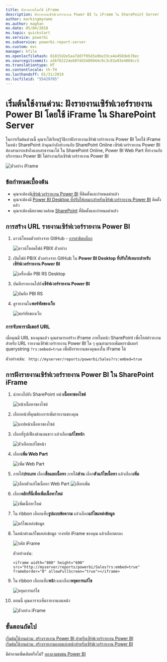 ```yaml
---
title: ฝังรายงานโดยใช้ iFrame
description: ฝังรายงานเซิร์ฟเวอร์รายงาน Power BI ใน iFrame ใน SharePoint Server
author: markingmyname
ms.author: maghan
ms.date: 05/04/2018
ms.topic: quickstart
ms.service: powerbi
ms.subservice: powerbi-report-server
ms.custom: mvc
manager: kfile
ms.openlocfilehash: 01815d2e5aa7dd7f05d3a9be33ca4e458deb78ec
ms.sourcegitcommit: a36f82224e68fdd3489944c9c3c03a93e4068cc5
ms.translationtype: HT
ms.contentlocale: th-TH
ms.lasthandoff: 01/31/2019
ms.locfileid: "55429785"
---
```

# <a name="quickstart-embed-a-power-bi-report-server-report-using-an-iframe-in-sharepoint-server"></a>เริ่มต้นใช้งานด่วน: ฝังรายงานเซิร์ฟเวอร์รายงาน Power BI โดยใช้ iFrame ใน SharePoint Server

ในการเริ่มต้นด่วนนี้ คุณจะได้เรียนรู้วิธีการฝังรายงานเซิร์ฟเวอร์รายงาน Power BI โดยใช้ iFrame ในหน้า SharePoint ถ้าคุณกำลังทำงานกับ SharePoint Online เซิร์ฟเวอร์รายงาน Power BI ต้องสามารถเข้าถึงแบบสาธารณะได้ ใน SharePoint Online, Power BI Web Part ที่ทำงานกับบริการของ Power BI ไม่ทำงานกับเซิร์ฟเวอร์รายงาน Power BI 

![ตัวอย่าง iFrame](media/quickstart-embed/quickstart_embed_01.png)
## <a name="prerequisites"></a>ข้อกำหนดเบื้องต้น
* คุณจะต้องมี[เซิร์ฟเวอร์รายงาน Power BI](https://powerbi.microsoft.com/report-server/) ที่ติดตั้งและกำหนดค่าแล้ว
* คุณจะต้องมี [Power BI Desktop ที่ปรับให้เหมาะสำหรับเซิร์ฟเวอร์รายงาน Power BI](install-powerbi-desktop.md) ติดตั้งแล้ว
* คุณจะต้องมีสภาพแวดล้อม [SharePoint](https://docs.microsoft.com/sharepoint/install/install) ที่ติดตั้งและกำหนดค่าแล้ว

## <a name="creating-the-power-bi-report-server-report-url"></a>การสร้าง URL รายงานเซิร์ฟเวอร์รายงาน Power BI

1. ดาวน์โหลดตัวอย่างจาก GitHub - [การสาธิตบล็อก](https://github.com/Microsoft/powerbi-desktop-samples)

    ![ดาวน์โหลดไฟล์ PBIX ตัวอย่าง](media/quickstart-embed/quickstart_embed_14.png)

2. เปิดไฟล์ PBIX ตัวอย่างจาก GitHub ใน **Power BI Desktop ที่ปรับให้เหมาะสำหรับเซิร์ฟเวอร์รายงาน Power BI**

    ![เครื่องมือ PBI RS Desktop](media/quickstart-embed/quickstart_embed_02.png)

3. บันทึกรายงานไปยัง**เซิร์ฟเวอร์รายงาน Power BI** 

    ![บันทึก PBI RS](media/quickstart-embed/quickstart_embed_03.png)

4. ดูรายงานใน**พอร์ทัลของเว็บ**

    ![พอร์ทัลของเว็บ](media/quickstart-embed/quickstart_embed_04.png)

### <a name="capturing-the-url-parameter"></a>การจับพารามิเตอร์ URL

เมื่อคุณมี URL ของคุณแล้ว คุณสามารถสร้าง iFrame ภายในหน้า SharePoint เพื่อโฮสต์รายงาน สำหรับ URL รายงานเซิร์ฟเวอร์รายงาน Power BI ใด ๆ คุณสามารถเพิ่มพารามิเตอร์ querystring `?rs:embed=true` เพื่อฝังรายงานของคุณลงใน iFrame ได้ 

   ตัวอย่างเช่น:
    ``` 
    http://myserver/reports/powerbi/Sales?rs:embed=true
    ```
## <a name="embedding-a-power-bi-report-server-report-in-a-sharepoint-iframe"></a>การฝังรายงานเซิร์ฟเวอร์รายงาน Power BI ใน SharePoint iFrame

1. นำทางไปยัง SharePoint หน้า**เนื้อหาของไซต์**

    ![หน้าเนื้อหาของไซต์](media/quickstart-embed/quickstart_embed_05.png)

2. เลือกหน้าที่คุณต้องการเพิ่มรายงานของคุณ

    ![แอปหน้าเนื้อหาของไซต์](media/quickstart-embed/quickstart_embed_06.png)

3. เลือกที่รูปเฟืองด้านบนขวา แล้วเลือก**แก้ไขหน้า**

    ![ตัวเลือกแก้ไขหน้า](media/quickstart-embed/quickstart_embed_07.png)

4. เลือก**เพิ่ม Web Part**

    ![เพิ่ม Web Part](media/quickstart-embed/quickstart_embed_08.png)

5. ภายใต้**ประเภท** เลือก**สื่อและเนื้อหา** ภายใต้**ส่วน** เลือก**ตัวแก้ไขเนื้อหา** แล้วเลือก**เพิ่ม**

    ![เลือกตัวแก้ไขเนื้อหา Web Part](media/quickstart-embed/quickstart_embed_09.png) ![เลือกเพิ่ม](media/quickstart-embed/quickstart_embed_091.png)

6. เลือก**คลิกที่นี่เพื่อเพิ่มเนื้อหาใหม่**

    ![เพิ่มเนื้อหาใหม่](media/quickstart-embed/quickstart_embed_10.png)

7. ใน ribbon เลือกแท็บ**รูปแบบข้อความ** แล้วเลือก**แก้ไขแหล่งข้อมูล**

     ![แก้ไขแหล่งข้อมูล](media/quickstart-embed/quickstart_embed_11.png)

8. ในหน้าต่างแก้ไขแหล่งข้อมูล วางรหัส iFrame ของคุณ แล้วเลือกตกลง

    ![รหัส iFrame](media/quickstart-embed/quickstart_embed_12.png)

     ตัวอย่างเช่น:
     ```
     <iframe width="800" height="600" src="http://myserver/reports/powerbi/Sales?rs:embed=true" frameborder="0" allowFullScreen="true"></iframe>
     ```

9. ใน ribbon เลือกแท็บ**หน้า** และเลือก**หยุดการแก้ไข**

    ![หยุดการแก้ไข](media/quickstart-embed/quickstart_embed_13.png)

10. ตอนนี้ คุณควรจะเห็นรายงานบนหน้า

    ![ตัวอย่าง iFrame](media/quickstart-embed/quickstart_embed_01.png)

## <a name="next-steps"></a>ขั้นตอนถัดไป

[เริ่มต้นใช้งานด่วน: สร้างรายงาน Power BI สำหรับเซิร์ฟเวอร์รายงาน Power BI](quickstart-create-powerbi-report.md)  
[เริ่มต้นใช้งานด่วน: สร้างรายงานแบบแบ่งหน้าสำหรับเซิร์ฟเวอร์รายงาน Power BI](quickstart-create-paginated-report.md)  

มีคำถามเพิ่มเติมหรือไม่? [ลองถามชุมชน Power BI](https://community.powerbi.com/) 